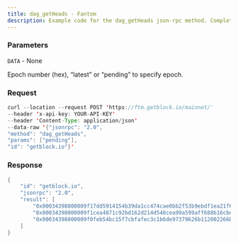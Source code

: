 ```yaml
---
title: dag_getHeads - Fantom
description: Example code for the dag_getHeads json-rpc method. Сomplete guide on how to use dag_getHeads json-rpc in GetBlock.io Web3 documentation.
---
```


### Parameters


`DATA` - None

Epoch number (hex), “latest” or “pending” to specify epoch.

### Request

``` java
curl --location --request POST 'https://ftm.getblock.io/mainnet/' 
--header 'x-api-key: YOUR-API-KEY' 
--header 'Content-Type: application/json' 
--data-raw '{"jsonrpc": "2.0",
"method": "dag_getHeads",
"params": ["pending"],
"id": "getblock.io"}'
```

###  Response

``` java
{
    "id": "getblock.io",
    "jsonrpc": "2.0",
    "result": [
        "0x00034398000009f17dd5914154b39da1cc474cae0bb2f53b9ebdf1ea21f6b39d",
        "0x00034398000009f1cea4871c92bd162d214d548cea99a599aff688b16cbe2f15",
        "0x00034398000009f0feb54bc15f7cbfafec3c1b6de97379626b112002266b50a4"
    ]
}
```

